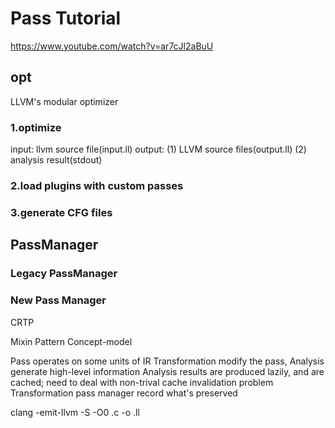 # Pass Tutorial
https://www.youtube.com/watch?v=ar7cJl2aBuU
## opt
LLVM's modular optimizer
### 1.optimize
input: llvm source file(input.ll)
output: 
(1) LLVM source files(output.ll)
(2) analysis result(stdout)
### 2.load plugins with custom passes
### 3.generate CFG files


## PassManager
### Legacy PassManager
### New Pass Manager
CRTP

Mixin Pattern
Concept-model

Pass operates on some units of IR
Transformation modify the pass, Analysis generate high-level information
Analysis results are produced lazily, and are cached; need to deal with non-trival cache invalidation problem
Transformation pass manager record what's preserved

clang -emit-llvm -S -O0 .c -o .ll
